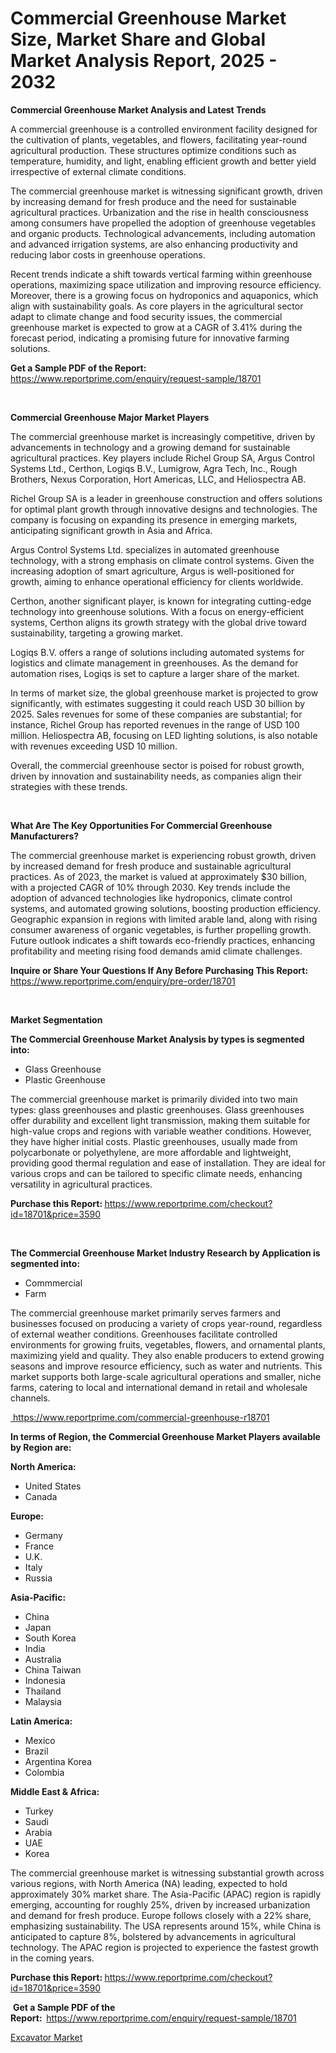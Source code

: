 <p><h1>Commercial Greenhouse Market Size, Market Share and Global Market Analysis Report, 2025 - 2032</h1></p><p><strong>Commercial Greenhouse Market Analysis and Latest Trends</strong></p>
<p><p>A commercial greenhouse is a controlled environment facility designed for the cultivation of plants, vegetables, and flowers, facilitating year-round agricultural production. These structures optimize conditions such as temperature, humidity, and light, enabling efficient growth and better yield irrespective of external climate conditions.</p><p>The commercial greenhouse market is witnessing significant growth, driven by increasing demand for fresh produce and the need for sustainable agricultural practices. Urbanization and the rise in health consciousness among consumers have propelled the adoption of greenhouse vegetables and organic products. Technological advancements, including automation and advanced irrigation systems, are also enhancing productivity and reducing labor costs in greenhouse operations.</p><p>Recent trends indicate a shift towards vertical farming within greenhouse operations, maximizing space utilization and improving resource efficiency. Moreover, there is a growing focus on hydroponics and aquaponics, which align with sustainability goals. As core players in the agricultural sector adapt to climate change and food security issues, the commercial greenhouse market is expected to grow at a CAGR of 3.41% during the forecast period, indicating a promising future for innovative farming solutions.</p></p>
<p><strong>Get a Sample PDF of the Report:&nbsp;</strong> <a href="https://www.reportprime.com/enquiry/request-sample/18701?utm_campaign=3097&utm_medium=2&utm_source=Github&utm_content=ia&utm_term=19032025&utm_id=commercial-greenhouse">https://www.reportprime.com/enquiry/request-sample/18701</a></p>
<p>&nbsp;</p>
<p><strong>Commercial Greenhouse Major Market Players</strong></p>
<p><p>The commercial greenhouse market is increasingly competitive, driven by advancements in technology and a growing demand for sustainable agricultural practices. Key players include Richel Group SA, Argus Control Systems Ltd., Certhon, Logiqs B.V., Lumigrow, Agra Tech, Inc., Rough Brothers, Nexus Corporation, Hort Americas, LLC, and Heliospectra AB.</p><p>Richel Group SA is a leader in greenhouse construction and offers solutions for optimal plant growth through innovative designs and technologies. The company is focusing on expanding its presence in emerging markets, anticipating significant growth in Asia and Africa.</p><p>Argus Control Systems Ltd. specializes in automated greenhouse technology, with a strong emphasis on climate control systems. Given the increasing adoption of smart agriculture, Argus is well-positioned for growth, aiming to enhance operational efficiency for clients worldwide.</p><p>Certhon, another significant player, is known for integrating cutting-edge technology into greenhouse solutions. With a focus on energy-efficient systems, Certhon aligns its growth strategy with the global drive toward sustainability, targeting a growing market.</p><p>Logiqs B.V. offers a range of solutions including automated systems for logistics and climate management in greenhouses. As the demand for automation rises, Logiqs is set to capture a larger share of the market.</p><p>In terms of market size, the global greenhouse market is projected to grow significantly, with estimates suggesting it could reach USD 30 billion by 2025. Sales revenues for some of these companies are substantial; for instance, Richel Group has reported revenues in the range of USD 100 million. Heliospectra AB, focusing on LED lighting solutions, is also notable with revenues exceeding USD 10 million.</p><p>Overall, the commercial greenhouse sector is poised for robust growth, driven by innovation and sustainability needs, as companies align their strategies with these trends.</p></p>
<p>&nbsp;</p>
<p><strong>What Are The Key Opportunities For Commercial Greenhouse Manufacturers?</strong></p>
<p><p>The commercial greenhouse market is experiencing robust growth, driven by increased demand for fresh produce and sustainable agricultural practices. As of 2023, the market is valued at approximately $30 billion, with a projected CAGR of 10% through 2030. Key trends include the adoption of advanced technologies like hydroponics, climate control systems, and automated growing solutions, boosting production efficiency. Geographic expansion in regions with limited arable land, along with rising consumer awareness of organic vegetables, is further propelling growth. Future outlook indicates a shift towards eco-friendly practices, enhancing profitability and meeting rising food demands amid climate challenges.</p></p>
<p><strong>Inquire or Share Your Questions If Any Before Purchasing This Report:</strong> <a href="https://www.reportprime.com/enquiry/pre-order/18701?utm_campaign=3097&utm_medium=2&utm_source=Github&utm_content=ia&utm_term=19032025&utm_id=commercial-greenhouse">https://www.reportprime.com/enquiry/pre-order/18701</a></p>
<p>&nbsp;</p>
<p><strong>Market Segmentation</strong></p>
<p><strong>The Commercial Greenhouse Market Analysis by types is segmented into:</strong></p>
<p><ul><li>Glass Greenhouse</li><li>Plastic Greenhouse</li></ul></p>
<p><p>The commercial greenhouse market is primarily divided into two main types: glass greenhouses and plastic greenhouses. Glass greenhouses offer durability and excellent light transmission, making them suitable for high-value crops and regions with variable weather conditions. However, they have higher initial costs. Plastic greenhouses, usually made from polycarbonate or polyethylene, are more affordable and lightweight, providing good thermal regulation and ease of installation. They are ideal for various crops and can be tailored to specific climate needs, enhancing versatility in agricultural practices.</p></p>
<p><strong>Purchase this Report:&nbsp;</strong><a href="https://www.reportprime.com/checkout?id=18701&price=3590&utm_campaign=3097&utm_medium=2&utm_source=Github&utm_content=ia&utm_term=19032025&utm_id=commercial-greenhouse">https://www.reportprime.com/checkout?id=18701&price=3590</a></p>
<p>&nbsp;</p>
<p><strong>The Commercial Greenhouse Market Industry Research by Application is segmented into:</strong></p>
<p><ul><li>Commmercial</li><li>Farm</li></ul></p>
<p><p>The commercial greenhouse market primarily serves farmers and businesses focused on producing a variety of crops year-round, regardless of external weather conditions. Greenhouses facilitate controlled environments for growing fruits, vegetables, flowers, and ornamental plants, maximizing yield and quality. They also enable producers to extend growing seasons and improve resource efficiency, such as water and nutrients. This market supports both large-scale agricultural operations and smaller, niche farms, catering to local and international demand in retail and wholesale channels.</p></p>
<p><a href="https://www.reportprime.com/commercial-greenhouse-r18701?utm_campaign=3097&utm_medium=2&utm_source=Github&utm_content=ia&utm_term=19032025&utm_id=commercial-greenhouse">&nbsp;https://www.reportprime.com/commercial-greenhouse-r18701</a></p>
<p><strong>In terms of Region, the Commercial Greenhouse Market Players available by Region are:</strong></p>
<p>
    <p> <strong> North America: </strong>
        <ul>
            <li>United States</li>
            <li>Canada</li>
        </ul>
        </p> 
    <p> <strong> Europe: </strong>
        <ul>
            <li>Germany</li>
            <li>France</li>
            <li>U.K.</li>
            <li>Italy</li>
            <li>Russia</li>
        </ul>
        </p> 
    <p> <strong> Asia-Pacific: </strong>
        <ul>
            <li>China</li>
            <li>Japan</li>
            <li>South Korea</li>
            <li>India</li>
            <li>Australia</li>
            <li>China Taiwan</li>
            <li>Indonesia</li>
            <li>Thailand</li>
            <li>Malaysia</li>
        </ul>
        </p> 
    <p> <strong> Latin America: </strong>
        <ul>
            <li>Mexico</li>
            <li>Brazil</li>
            <li>Argentina Korea</li>
            <li>Colombia</li>
        </ul>
        </p> 
    <p> <strong> Middle East & Africa: </strong>
        <ul>
            <li>Turkey</li>
            <li>Saudi</li>
            <li>Arabia</li>
            <li>UAE</li>
            <li>Korea</li>
        </ul>
    </p>
    </p>
<p><p>The commercial greenhouse market is witnessing substantial growth across various regions, with North America (NA) leading, expected to hold approximately 30% market share. The Asia-Pacific (APAC) region is rapidly emerging, accounting for roughly 25%, driven by increased urbanization and demand for fresh produce. Europe follows closely with a 22% share, emphasizing sustainability. The USA represents around 15%, while China is anticipated to capture 8%, bolstered by advancements in agricultural technology. The APAC region is projected to experience the fastest growth in the coming years.</p></p>
<p><strong>Purchase this Report: </strong><a href="https://www.reportprime.com/checkout?id=18701&price=3590&utm_campaign=3097&utm_medium=2&utm_source=Github&utm_content=ia&utm_term=19032025&utm_id=commercial-greenhouse">https://www.reportprime.com/checkout?id=18701&price=3590</a></p>
<p>&nbsp;<strong>Get a Sample PDF of the Report:&nbsp;&nbsp;</strong><a href="https://www.reportprime.com/enquiry/request-sample/18701?utm_campaign=3097&utm_medium=2&utm_source=Github&utm_content=ia&utm_term=19032025&utm_id=commercial-greenhouse">https://www.reportprime.com/enquiry/request-sample/18701</a></p>
<p><strong></strong></p>
<p><p><a href="https://github.com/kemauteve/Market-Research-Report-List-1/blob/main/excavator-market.md?utm_campaign=3097&utm_medium=2&utm_source=Github&utm_content=ia&utm_term=19032025&utm_id=commercial-greenhouse">Excavator Market</a></p></p>